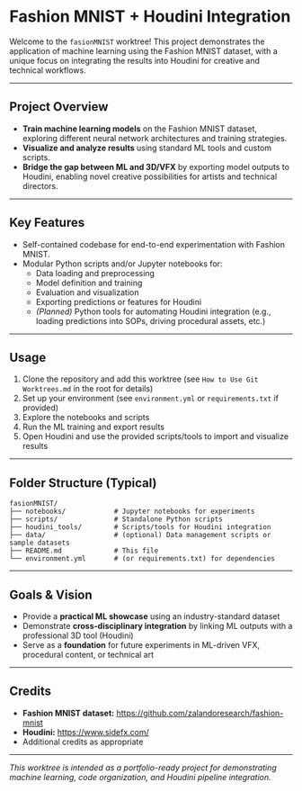 # Fashion MNIST + Houdini Integration

Welcome to the `fasionMNIST` worktree! This project demonstrates the application of machine learning using the Fashion MNIST dataset, with a unique focus on integrating the results into Houdini for creative and technical workflows.

---

## Project Overview

- **Train machine learning models** on the Fashion MNIST dataset, exploring different neural network architectures and training strategies.
- **Visualize and analyze results** using standard ML tools and custom scripts.
- **Bridge the gap between ML and 3D/VFX** by exporting model outputs to Houdini, enabling novel creative possibilities for artists and technical directors.

---

## Key Features

- Self-contained codebase for end-to-end experimentation with Fashion MNIST.
- Modular Python scripts and/or Jupyter notebooks for:
    - Data loading and preprocessing
    - Model definition and training
    - Evaluation and visualization
    - Exporting predictions or features for Houdini
    - *(Planned)* Python tools for automating Houdini integration (e.g., loading predictions into SOPs, driving procedural assets, etc.)

---

## Usage

1. Clone the repository and add this worktree (see `How to Use Git Worktrees.md` in the root for details)
2. Set up your environment (see `environment.yml` or `requirements.txt` if provided)
3. Explore the notebooks and scripts
4. Run the ML training and export results
5. Open Houdini and use the provided scripts/tools to import and visualize results

---

## Folder Structure (Typical)

```
fasionMNIST/
├── notebooks/            # Jupyter notebooks for experiments
├── scripts/              # Standalone Python scripts
├── houdini_tools/        # Scripts/tools for Houdini integration
├── data/                 # (optional) Data management scripts or sample datasets
├── README.md             # This file
└── environment.yml       # (or requirements.txt) for dependencies
```

---

## Goals & Vision

- Provide a **practical ML showcase** using an industry-standard dataset
- Demonstrate **cross-disciplinary integration** by linking ML outputs with a professional 3D tool (Houdini)
- Serve as a **foundation** for future experiments in ML-driven VFX, procedural content, or technical art

---

## Credits

- **Fashion MNIST dataset:** https://github.com/zalandoresearch/fashion-mnist
- **Houdini:** https://www.sidefx.com/
- Additional credits as appropriate

---

*This worktree is intended as a portfolio-ready project for demonstrating machine learning, code organization, and Houdini pipeline integration.*

